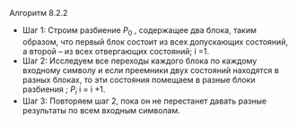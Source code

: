 Алгоритм 8.2.2

- Шаг 1: Строим разбиение $P_{0}$ , содержащее два блока, таким образом, что первый блок состоит из всех допускающих состояний, а второй – из всех отвергающих состояний; i =1.
- Шаг 2: Исследуем все переходы каждого блока по каждому входному символу и если преемники двух состояний находятся в разных блоках, то эти состояния помещаем в разные блоки разбиения ; $P_{i}$ i = i +1.
- Шаг 3: Повторяем шаг 2, пока он не перестанет давать разные результаты по всем входным символам.